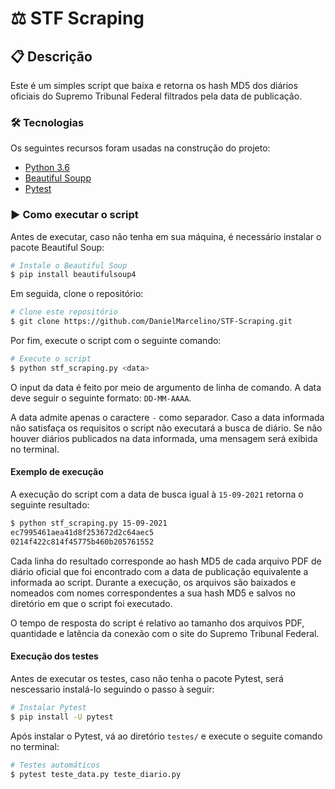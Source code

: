 # ⚖️ STF Scraping

## 📋️ Descrição

Este é um simples script que baixa e retorna os hash MD5 dos diários oficiais do Supremo Tribunal Federal filtrados pela data de publicação.

### 🛠 Tecnologias

Os seguintes recursos foram usadas na construção do projeto:
- [Python 3.6](https://www.python.org/downloads/release/python-360/)
- [Beautiful Soupp](https://www.crummy.com/software/BeautifulSoup/bs4/doc/)
- [Pytest](https://docs.pytest.org/en/6.2.x/)


### ▶️ Como executar o script
Antes de executar, caso não tenha em sua máquina, é necessário instalar o pacote Beautiful Soup:
```bash
# Instale o Beautiful Soup
$ pip install beautifulsoup4
```
Em seguida, clone o repositório:

```bash
# Clone este repositório
$ git clone https://github.com/DanielMarcelino/STF-Scraping.git
```

Por fim, execute o script com o seguinte comando:

```bash
# Execute o script
$ python stf_scraping.py <data>
```
O input da data é feito por meio de argumento de linha de comando. A data deve seguir o seguinte formato: `DD-MM-AAAA`.

A data admite apenas o caractere `-` como separador. Caso a data informada não satisfaça os requisitos o script não executará a busca de diário. Se não houver diários publicados na data informada, uma mensagem será exibida no terminal.
#### Exemplo de execução
A execução do script com a data de busca igual à `15-09-2021` retorna o seguinte resultado:
```bash
$ python stf_scraping.py 15-09-2021
ec7995461aea41d8f253672d2c64aec5
0214f422c814f45775b460b205761552
```

Cada linha do resultado corresponde ao hash MD5 de cada arquivo PDF de diário oficial que foi encontrado com a data de publicação equivalente a informada ao script. Durante a execução, os arquivos são baixados e nomeados com nomes correspondentes a sua hash MD5 e salvos no diretório em que o script foi executado.

O tempo de resposta do script é relativo ao tamanho dos arquivos PDF, quantidade e latência da conexão com o site do Supremo Tribunal Federal.


#### Execução dos testes
Antes de executar os testes, caso não tenha o pacote Pytest,  será nescessario instalá-lo seguindo o passo à seguir:
```bash
# Instalar Pytest
$ pip install -U pytest
```
Após instalar o Pytest, vá ao diretório `testes/` e execute o seguite comando no terminal: 
```bash
# Testes automáticos
$ pytest teste_data.py teste_diario.py 
```



